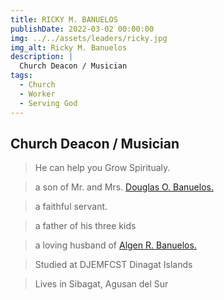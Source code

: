 ```yaml
---
title: RICKY M. BANUELOS
publishDate: 2022-03-02 00:00:00
img: ../../assets/leaders/ricky.jpg
img_alt: Ricky M. Banuelos
description: |
  Church Deacon / Musician
tags:
  - Church
  - Worker
  - Serving God
---
```


## Church Deacon / Musician

> He can help you Grow Spiritualy. 

> a son of Mr. and Mrs. <a href="#">Douglas O. Banuelos.</a> 

> a faithful servant.

> a father of his three kids

> a loving husband of <a href="#">Algen R. Banuelos.</a> 

> Studied at DJEMFCST Dinagat Islands

> Lives in Sibagat, Agusan del Sur
